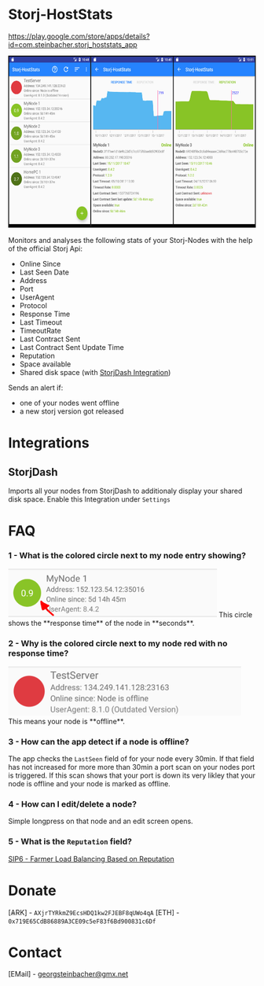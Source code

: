 # Storj-HostStats
https://play.google.com/store/apps/details?id=com.steinbacher.storj_hoststats_app

<img src="https://raw.githubusercontent.com/geckogecko/storj_hoststats_app/master/screenshots/joined.jpg" alt="Screenshots" height="350"/>

Monitors and analyses the following stats of your Storj-Nodes with the help of the official Storj Api:
- Online Since
- Last Seen Date
- Address
- Port
- UserAgent
- Protocol 
- Response Time
- Last Timeout 
- TimeoutRate
- Last Contract Sent
- Last Contract Sent Update Time 
- Reputation
- Space available
- Shared disk space (with [StorjDash Integration](www.storjdash.com))

Sends an alert if:

- one of your nodes went offline
- a new storj version got released

# Integrations
## StorjDash
Imports all your nodes from StorjDash to additionaly display your shared disk space. Enable this Integration under `Settings`

# FAQ

### 1 - What is the colored circle next to my node entry showing? 
<img src="https://raw.githubusercontent.com/geckogecko/storj_hoststats_app/master/screenshots/FAQ/line_example1.png" alt="line_example_online" height="100"/>
This circle shows the **response time** of the node in **seconds**.


### 2 - Why is the colored circle next to my node **red** with no response time?
<img src="https://raw.githubusercontent.com/geckogecko/storj_hoststats_app/master/screenshots/FAQ/line_example_offline.png" alt="line_example_offline" height="100"/>
This means your node is **offline**. 


### 3 - How can the app detect if a node is offline? 

The app checks the `LastSeen` field of for your node every 30min. If that field has not increased for more more than 30min a port scan on your nodes port is triggered. If this scan shows that your port is down its very likley that your node is offline and your node is marked as offline. 

### 4 - How can I edit/delete a node?
Simple longpress on that node and an edit screen opens.

### 5 - What is the `Reputation` field?

[SIP6 - Farmer Load Balancing Based on Reputation](https://github.com/Storj/sips/blob/master/sip-0006.md)



# Donate

[ѦRK] - `AXjrTYRkmZ9EcsHDQ1kw2FJEBF8qUWo4qA`
[ETH] - `0x719E65CdB86889A3CE09c5eF83f6Bd900831c6Df`


# Contact


[EMail] - georgsteinbacher@gmx.net



